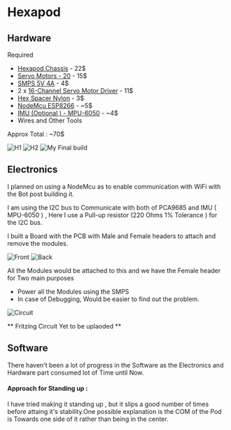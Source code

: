 # Hexapod

## Hardware 

Required 

* [Hexapod Chassis](https://www.aliexpress.com/item/32853213894.html?spm=a2g0s.9042311.0.0.27424c4dPjmhZh) - 22$
* [Servo Motors - 20](https://www.aliexpress.com/item/32845794687.html?spm=a2g0s.9042311.0.0.27424c4dPjmhZh) - 15$
* [SMPS 5V 4A](https://www.aliexpress.com/item/32879492108.html?spm=a2g0s.9042311.0.0.27424c4dValBa9) - 4$
* 2 x [16-Channel Servo Motor Driver](https://www.amazon.in/gp/product/B072TCX3QP/ref=ppx_yo_dt_b_asin_title_o06_s00?ie=UTF8&psc=1) - 11$
* [Hex Spacer Nylon](https://www.amazon.in/gp/product/B07DSWDCND/ref=ppx_yo_dt_b_asin_title_o07_s00?ie=UTF8&psc=1) - 3$
* [NodeMcu ESP8266](https://www.amazon.in/gp/product/B07DSWDCND/ref=ppx_yo_dt_b_asin_title_o07_s00?ie=UTF8&psc=1) - ~5$
* [IMU (Optional ) - MPU-6050](https://www.amazon.in/dp/B008BOPN40/ref=dp_cerb_1) - ~4$ 
* Wires and Other Tools

Approx Total  : ~70$

![H1](/images/1.png?raw=true "Result")
![H2](/images/2.png?raw=true "Result")
![My Final build](/images/5.jpeg?raw=true "Result")


## Electronics 

I planned on using a NodeMcu as to enable communication with WiFi with the Bot post building it.

I am using the I2C bus to Communicate with both of PCA9685 and IMU ( MPU-6050 ) , Here I use a Pull-up resistor (220 Ohms 1% Tolerance )  for the I2C bus. 

I built a Board with the PCB with Male and Female headers to attach and remove the modules.

![Front](/images/3.jpeg?raw=true "Result")
![Back](/images/4.jpeg?raw=true "Result")

All the Modules would be attached to this and we have the Female header for Two main purposes 

* Power all the Modules using the SMPS
* In case of Debugging, Would be easier to find out the problem.

![Circuit](/images/6.png?raw=true "Result") 

** Fritzing Circuit Yet to be uplaoded ** 

## Software 

There haven't been a lot of progress in the Software as the Electronics and Hardware part consumed lot of Time until Now.

#### Approach for Standing up : 

I have tried making it standing up , but it slips a good number of times before attaing it's stability.One possible explanation is the COM of the Pod is Towards one side of it rather than being in the center.

